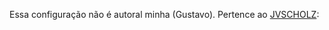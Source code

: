 Essa configuração não é autoral minha (Gustavo). Pertence ao [JVSCHOLZ](https://github.com/jvscholz/dotfiles/tree/master):
